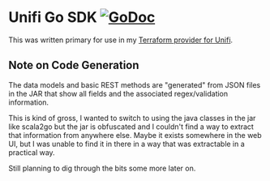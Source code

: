 # Unifi Go SDK [![GoDoc](https://godoc.org/github.com/paultyng/go-unifi?status.svg)](https://godoc.org/github.com/paultyng/go-unifi)

This was written primary for use in my [Terraform provider for Unifi](https://github.com/paultyng/terraform-provider-unifi).

## Note on Code Generation

The data models and basic REST methods are "generated" from JSON files in the JAR that show all fields and the associated regex/validation information.

This is kind of gross, I wanted to switch to using the java classes in the jar like scala2go but the jar is obfuscated and I couldn't find a way to extract that information from anywhere else. Maybe it exists somewhere in the web UI, but I was unable to find it in there in a way that was extractable in a practical way.

Still planning to dig through the bits some more later on.
